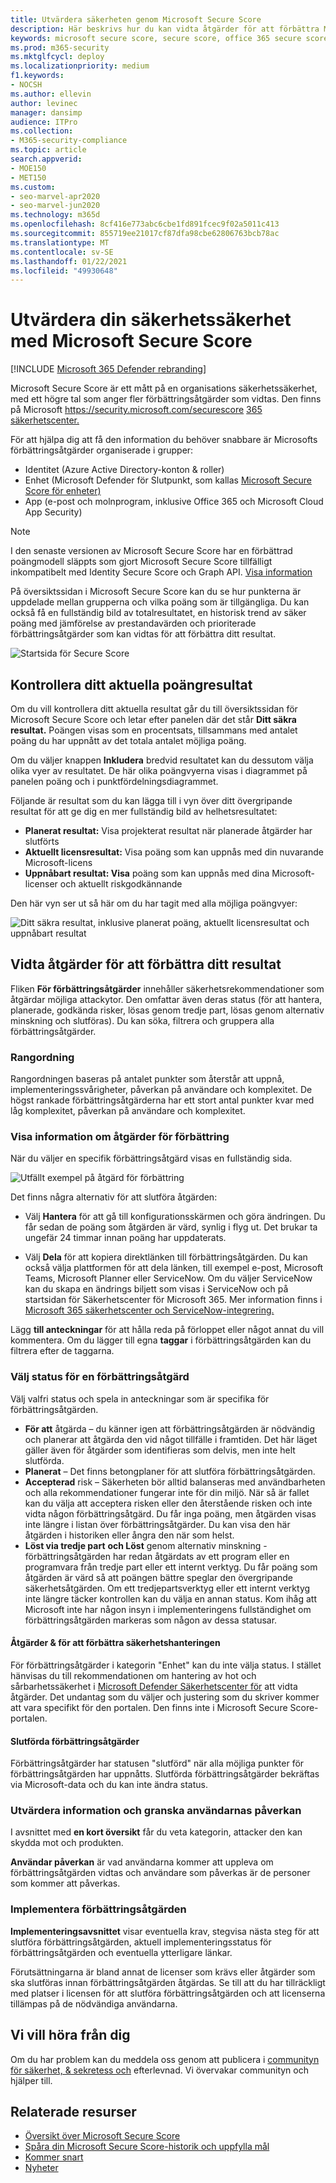 ```yaml
---
title: Utvärdera säkerheten genom Microsoft Secure Score
description: Här beskrivs hur du kan vidta åtgärder för att förbättra Microsoft Secure Score i Säkerhetscenter för Microsoft 365.
keywords: microsoft secure score, secure score, office 365 secure score, microsoft security score, microsoft 365 security center, improvement actions
ms.prod: m365-security
ms.mktglfcycl: deploy
ms.localizationpriority: medium
f1.keywords:
- NOCSH
ms.author: ellevin
author: levinec
manager: dansimp
audience: ITPro
ms.collection:
- M365-security-compliance
ms.topic: article
search.appverid:
- MOE150
- MET150
ms.custom:
- seo-marvel-apr2020
- seo-marvel-jun2020
ms.technology: m365d
ms.openlocfilehash: 8cf416e773abc6cbe1fd891fcec9f02a5011c413
ms.sourcegitcommit: 855719ee21017cf87dfa98cbe62806763bcb78ac
ms.translationtype: MT
ms.contentlocale: sv-SE
ms.lasthandoff: 01/22/2021
ms.locfileid: "49930648"
---
```

# <a name="assess-your-security-posture-with-microsoft-secure-score"></a>Utvärdera din säkerhetssäkerhet med Microsoft Secure Score

[!INCLUDE [Microsoft 365 Defender rebranding](../includes/microsoft-defender.md)]

Microsoft Secure Score är ett mått på en organisations säkerhetssäkerhet, med ett högre tal som anger fler förbättringsåtgärder som vidtas. Den finns på Microsoft https://security.microsoft.com/securescore [365 säkerhetscenter.](overview-security-center.md)

För att hjälpa dig att få den information du behöver snabbare är Microsofts förbättringsåtgärder organiserade i grupper:

* Identitet (Azure Active Directory-konton & roller)
* Enhet (Microsoft Defender för Slutpunkt, som kallas [Microsoft Secure Score för enheter)](https://docs.microsoft.com/windows/security/threat-protection/microsoft-defender-atp/tvm-microsoft-secure-score-devices)
* App (e-post och molnprogram, inklusive Office 365 och Microsoft Cloud App Security)

>[!NOTE]
>I den senaste versionen av Microsoft Secure Score har en förbättrad poängmodell släppts som gjort Microsoft Secure Score tillfälligt inkompatibelt med Identity Secure Score och Graph API. [Visa information](microsoft-secure-score-whats-new.md)

På översiktssidan i Microsoft Secure Score kan du se hur punkterna är uppdelade mellan grupperna och vilka poäng som är tillgängliga. Du kan också få en fullständig bild av totalresultatet, en historisk trend av säker poäng med jämförelse av prestandavärden och prioriterade förbättringsåtgärder som kan vidtas för att förbättra ditt resultat.

![Startsida för Secure Score](../../media/secure-score/secure-score-homepage-new.png)

## <a name="check-your-current-score"></a>Kontrollera ditt aktuella poängresultat

Om du vill kontrollera ditt aktuella resultat går du till översiktssidan för Microsoft Secure Score och letar efter panelen där det står **Ditt säkra resultat.** Poängen visas som en procentsats, tillsammans med antalet poäng du har uppnått av det totala antalet möjliga poäng.

Om du väljer knappen **Inkludera** bredvid resultatet kan du dessutom välja olika vyer av resultatet. De här olika poängvyerna visas i diagrammet på panelen poäng och i punktfördelningsdiagrammet.

Följande är resultat som du kan lägga till i vyn över ditt övergripande resultat för att ge dig en mer fullständig bild av helhetsresultatet:

- **Planerat resultat:** Visa projekterat resultat när planerade åtgärder har slutförts
- **Aktuellt licensresultat:** Visa poäng som kan uppnås med din nuvarande Microsoft-licens
- **Uppnåbart resultat: Visa** poäng som kan uppnås med dina Microsoft-licenser och aktuellt riskgodkännande

Den här vyn ser ut så här om du har tagit med alla möjliga poängvyer:

![Ditt säkra resultat, inklusive planerat poäng, aktuellt licensresultat och uppnåbart resultat](../../media/secure-score/your-secure-score.png)

## <a name="take-action-to-improve-your-score"></a>Vidta åtgärder för att förbättra ditt resultat

Fliken **För förbättringsåtgärder** innehåller säkerhetsrekommendationer som åtgärdar möjliga attackytor. Den omfattar även deras status (för att hantera, planerade, godkända risker, lösas genom tredje part, lösas genom alternativ minskning och slutföras). Du kan söka, filtrera och gruppera alla förbättringsåtgärder.  

### <a name="ranking"></a>Rangordning

Rangordningen baseras på antalet punkter som återstår att uppnå, implementeringssvårigheter, påverkan på användare och komplexitet. De högst rankade förbättringsåtgärderna har ett stort antal punkter kvar med låg komplexitet, påverkan på användare och komplexitet.

### <a name="view-improvement-action-details"></a>Visa information om åtgärder för förbättring

När du väljer en specifik förbättringsåtgärd visas en fullständig sida.  

![Utfällt exempel på åtgärd för förbättring](../../media/secure-score/secure-score-improvement-action-details.png)

Det finns några alternativ för att slutföra åtgärden:

- Välj **Hantera** för att gå till konfigurationsskärmen och göra ändringen. Du får sedan de poäng som åtgärden är värd, synlig i flyg ut. Det brukar ta ungefär 24 timmar innan poäng har uppdaterats.

- Välj **Dela** för att kopiera direktlänken till förbättringsåtgärden. Du kan också välja plattformen för att dela länken, till exempel e-post, Microsoft Teams, Microsoft Planner eller ServiceNow. Om du väljer ServiceNow kan du skapa en ändrings biljett som visas i ServiceNow och på startsidan för Säkerhetscenter för Microsoft 365. Mer information finns i [Microsoft 365 säkerhetscenter och ServiceNow-integrering.](tickets-security-center.md)

Lägg **till anteckningar** för att hålla reda på förloppet eller något annat du vill kommentera. Om du lägger till egna **taggar** i förbättringsåtgärden kan du filtrera efter de taggarna.

### <a name="choose-an-improvement-action-status"></a>Välj status för en förbättringsåtgärd

Välj valfri status och spela in anteckningar som är specifika för förbättringsåtgärden.

- **För att** åtgärda – du känner igen att förbättringsåtgärden är nödvändig och planerar att åtgärda den vid något tillfälle i framtiden. Det här läget gäller även för åtgärder som identifieras som delvis, men inte helt slutförda.
- **Planerat** – Det finns betongplaner för att slutföra förbättringsåtgärden.
- **Accepterad** risk – Säkerheten bör alltid balanseras med användbarheten och alla rekommendationer fungerar inte för din miljö. När så är fallet kan du välja att acceptera risken eller den återstående risken och inte vidta någon förbättringsåtgärd. Du får inga poäng, men åtgärden visas inte längre i listan över förbättringsåtgärder. Du kan visa den här åtgärden i historiken eller ångra den när som helst.
- **Löst via tredje part** **och Löst** genom alternativ minskning - förbättringsåtgärden har redan åtgärdats av ett program eller en programvara från tredje part eller ett internt verktyg. Du får poäng som åtgärden är värd så att poängen bättre speglar den övergripande säkerhetsåtgärden. Om ett tredjepartsverktyg eller ett internt verktyg inte längre täcker kontrollen kan du välja en annan status. Kom ihåg att Microsoft inte har någon insyn i implementeringens fullständighet om förbättringsåtgärden markeras som någon av dessa statusar.

#### <a name="threat--vulnerability-management-improvement-actions"></a>Åtgärder & för att förbättra säkerhetshanteringen

För förbättringsåtgärder i kategorin "Enhet" kan du inte välja status. I stället hänvisas du till [](https://docs.microsoft.com/windows/security/threat-protection/microsoft-defender-atp/tvm-security-recommendation) rekommendationen om hantering av hot och sårbarhetssäkerhet i [Microsoft Defender Säkerhetscenter för](https://docs.microsoft.com/windows/security/threat-protection/microsoft-defender-atp/use) att vidta åtgärder. Det undantag som du väljer och justering som du skriver kommer att vara specifikt för den portalen. Den finns inte i Microsoft Secure Score-portalen.

#### <a name="completed-improvement-actions"></a>Slutförda förbättringsåtgärder

Förbättringsåtgärder har statusen "slutförd" när alla möjliga punkter för förbättringsåtgärden har uppnåtts. Slutförda förbättringsåtgärder bekräftas via Microsoft-data och du kan inte ändra status.

### <a name="assess-information-and-review-user-impact"></a>Utvärdera information och granska användarnas påverkan

I avsnittet med **en kort översikt** får du veta kategorin, attacker den kan skydda mot och produkten.

**Användar påverkan** är vad användarna kommer att uppleva om  förbättringsåtgärden vidtas och användare som påverkas är de personer som kommer att påverkas.

### <a name="implement-the-improvement-action"></a>Implementera förbättringsåtgärden

**Implementeringsavsnittet** visar eventuella krav, stegvisa nästa steg för att slutföra förbättringsåtgärden, aktuell implementeringsstatus för förbättringsåtgärden och eventuella ytterligare länkar.

Förutsättningarna är bland annat de licenser som krävs eller åtgärder som ska slutföras innan förbättringsåtgärden åtgärdas. Se till att du har tillräckligt med platser i licensen för att slutföra förbättringsåtgärden och att licenserna tillämpas på de nödvändiga användarna.  

## <a name="we-want-to-hear-from-you"></a>Vi vill höra från dig

Om du har problem kan du meddela oss genom att publicera i [communityn för säkerhet, & sekretess och](https://techcommunity.microsoft.com/t5/Security-Privacy-Compliance/bd-p/security_privacy) efterlevnad. Vi övervakar communityn och hjälper till.

## <a name="related-resources"></a>Relaterade resurser

- [Översikt över Microsoft Secure Score](microsoft-secure-score.md)
- [Spåra din Microsoft Secure Score-historik och uppfylla mål](microsoft-secure-score-history-metrics-trends.md)
- [Kommer snart](microsoft-secure-score-whats-coming.md)
- [Nyheter](microsoft-secure-score-whats-new.md)
